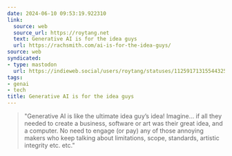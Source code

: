 ```yaml
---
date: 2024-06-10 09:53:19.922310
link:
  source: web
  source_url: https://roytang.net
  text: Generative AI is for the idea guys
  url: https://rachsmith.com/ai-is-for-the-idea-guys/
source: web
syndicated:
- type: mastodon
  url: https://indieweb.social/users/roytang/statuses/112591713155443256
tags:
- genai
- tech
title: Generative AI is for the idea guys
---
```


> "Generative AI is like the ultimate idea guy’s idea! Imagine… if all they needed to create a business, software or art was their great idea, and a computer. No need to engage (or pay) any of those annoying makers who keep talking about limitations, scope, standards, artistic integrity etc. etc."